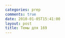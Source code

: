 ```yaml
---
categories: prep
comments: true
date: 2010-01-05T15:41:00
layout: post
title: Темы для 169
---
```


